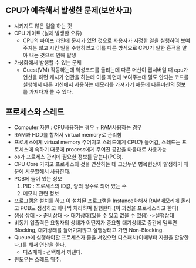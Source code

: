 ## CPU가 예측해서 발생한 문제(보안사고)
- 시키지도 않은 일을 하는 것
- CPU 게이트 (실제 발생한 오류)
  - CPU의 파이프 라인에 문제가 있던 것으로 사용자가 지정한 일을 실행하여 보여주지는 않고 시킨 일을 수행하였고 이를 다른 방식으로 CPU가 일한 흔적을 알아 내는 것으로 인해 발생
- 가상화에서 발생할 수 있는 문제
  - Guest(VM) 작동하는데 악성코드를 돌리는데 다른 머신이 웹서버일 때 cpu가 연산을 하면 캐시가 연관을 하는데 이를 화면에 보여주는데 말도 안되는 코드를 실행해서 다른 머신에서 사용하는 메모리를 가져가기 때문에 다른머신의 정보를 가져다가 쓸 수 있다.
## 프로세스와 스레드
- Computer 자원 : CPU사용하는 경우 + RAM사용하는 경우
- RAM과 HDD를 합쳐서 virtual memory로 관리함
- 프로세스에게 virtual memory 주어지고 스레드에게 CPU가 들어감, 스레드는 프로세스에 속하기 때문에 process에게 주어진 공간을 마음대로 사용가능
- os가 프로세스 관리에 필요한 정보를 담는다(PCB).
- CPU Core 가지고 프로세스의 것을 연산하는 데 그냥두면 병목현상이 발생하기 때문에 시분할해서 사용한다.
- PCB에 들어 있는 정보 
  1. PID : 프로세스의 ID값, 양의 정수로 되어 있는 수
  2. 메모리 관련 정보
- 프로그램은 설치를 하고 이 설치된 프로그램을 Instance화해서 RAM메모리에 올리고 PCB도 생성하고 하나씩 처리하며 실행한다.(이 과정을 프로세스라고 한다)
- 생성 상태 -> 준비상태 -> 대기상태(있을 수 있고 없을 수 있음) ->실행상태 
- 비동기 입출력은 요청자의 상태가 어떤지가 중요함 대기상태로 중간에 멈추면 Blocking, 대기상태를 들어가지않고 실행상태고 가면 Non-Blocking.
- Queue에 실행해야할 프로세스가 줄을 서있으면 디스패치(이때부터 자원을 할당한다.)를 해서 연산을 한다.    
  - 디스패치 : 선택해서 꺼낸다.
- 윈도우는 스레드 위주.